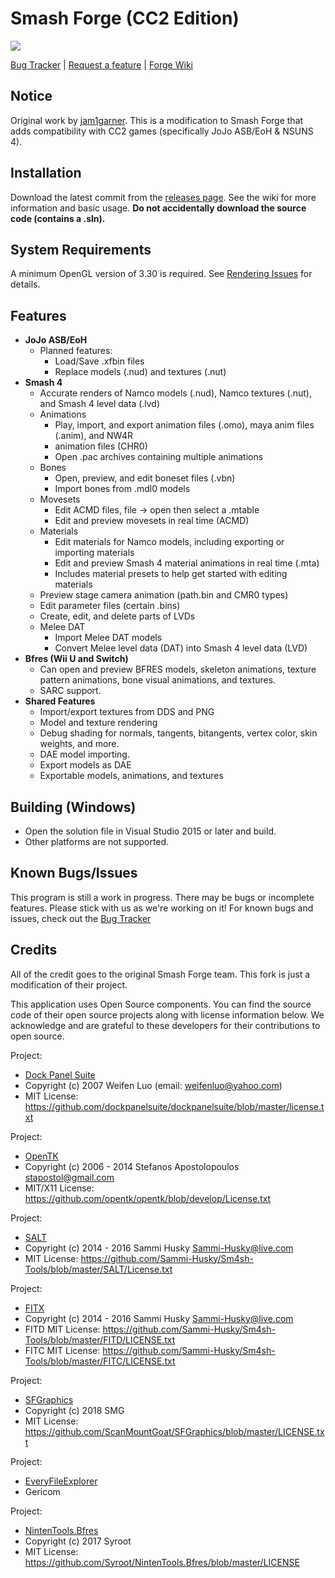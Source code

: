 Smash Forge (CC2 Edition)
===========
<a href="url"><img src="https://github.com/jam1garner/Smash-Forge/wiki/Images/Application Main.png" align="top" height="auto" width="auto" ></a>

[Bug Tracker](https://github.com/jam1garner/Smash-4-Bone-Animator/issues) | [Request a feature](https://github.com/jam1garner/Smash-4-Bone-Animator/issues) | [Forge Wiki](https://github.com/jam1garner/Smash-Forge/wiki)

## Notice
Original work by [jam1garner](https://github.com/jam1garner). This is a modification to Smash Forge that adds compatibility with CC2 games (specifically JoJo ASB/EoH & NSUNS 4).

## Installation
Download the latest commit from the [releases page](https://github.com/jam1garner/Smash-Forge/releases). See the wiki for more information and basic usage. **Do not accidentally download the source code (contains a .sln).**

## System Requirements
A minimum OpenGL version of 3.30 is required. See [Rendering Issues](https://github.com/jam1garner/Smash-Forge/wiki/Rendering-Issues) for details.  

## Features
* **JoJo ASB/EoH**
     * Planned features:
        * Load/Save .xfbin files
        * Replace models (.nud) and textures (.nut)
* **Smash 4**
    * Accurate renders of Namco models (.nud), Namco textures (.nut), and Smash 4 level data (.lvd)
    * Animations
        * Play, import, and export animation files (.omo), maya anim files (.anim), and NW4R
        * animation files (CHR0)
        * Open .pac archives containing multiple animations
    * Bones
        * Open, preview, and edit boneset files (.vbn)
        * Import bones from .mdl0 models
    * Movesets
        * Edit ACMD files, file -> open then select a .mtable
        * Edit and preview movesets in real time (ACMD)
    * Materials
        * Edit materials for Namco models, including exporting or importing materials
        * Edit and preview Smash 4 material animations in real time (.mta)
        * Includes material presets to help get started with editing materials  
    * Preview stage camera animation (path.bin and CMR0 types)
    * Edit parameter files (certain .bins)
    * Create, edit, and delete parts of LVDs
    * Melee DAT  
        * Import Melee DAT models
        * Convert Melee level data (DAT) into Smash 4 level data (LVD)
* **Bfres (Wii U and Switch)**  
    * Can open and preview BFRES models, skeleton animations, texture pattern animations, bone
    visual animations, and textures.
    * SARC support.
* **Shared Features**
    * Import/export textures from DDS and PNG
    * Model and texture rendering
    * Debug shading for normals, tangents, bitangents, vertex color, skin weights, and more.
    * DAE model importing.  
    * Export models as DAE
    * Exportable models, animations, and textures  

## Building (Windows)
* Open the solution file in Visual Studio 2015 or later and build.  
* Other platforms are not supported.

## Known Bugs/Issues
This program is still a work in progress. There may be bugs or incomplete features. Please
stick with us as we're working on it! For known bugs and issues, check out the [Bug Tracker](https://github.com/jam1garner/Smash-4-Bone-Animator/issues)

## Credits
All of the credit goes to the original Smash Forge team. This fork is just a modification of their project.

This application uses Open Source components. You can find the source code of their open source
projects along with license information below. We acknowledge and are grateful to these developers
for their contributions to open source.

Project:
* [Dock Panel Suite](https://github.com/dockpanelsuite/dockpanelsuite)
* Copyright (c) 2007 Weifen Luo (email: weifenluo@yahoo.com)
* MIT License: https://github.com/dockpanelsuite/dockpanelsuite/blob/master/license.txt

Project:
* [OpenTK](https://github.com/opentk/opentk)
* Copyright (c) 2006 - 2014 Stefanos Apostolopoulos <stapostol@gmail.com>
* MIT/X11 License: https://github.com/opentk/opentk/blob/develop/License.txt

Project:
* [SALT](https://github.com/Sammi-Husky/Sm4sh-Tools)
* Copyright (c) 2014 - 2016 Sammi Husky <Sammi-Husky@live.com>
* MIT License: https://github.com/Sammi-Husky/Sm4sh-Tools/blob/master/SALT/License.txt

Project:
* [FITX](https://github.com/Sammi-Husky/Sm4sh-Tools)
* Copyright (c) 2014 - 2016 Sammi Husky <Sammi-Husky@live.com>
* FITD MIT License: https://github.com/Sammi-Husky/Sm4sh-Tools/blob/master/FITD/LICENSE.txt
* FITC MIT License: https://github.com/Sammi-Husky/Sm4sh-Tools/blob/master/FITC/LICENSE.txt

Project:
* [SFGraphics](https://github.com/ScanMountGoat/SFGraphics)
* Copyright (c) 2018 SMG
* MIT License: https://github.com/ScanMountGoat/SFGraphics/blob/master/LICENSE.txt

Project:
* [EveryFileExplorer](https://github.com/Gericom/EveryFileExplorer)
* Gericom

Project:
* [NintenTools.Bfres](https://github.com/Syroot/NintenTools.Bfres)
* Copyright (c) 2017 Syroot
* MIT License: https://github.com/Syroot/NintenTools.Bfres/blob/master/LICENSE
